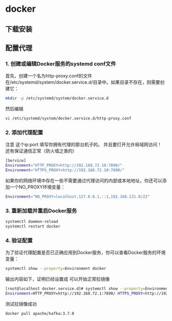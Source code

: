# docker
## 下载安装

## 配置代理
### 1. 创建或编辑Docker服务的systemd conf文件
首先，创建一个名为http-proxy.conf的文件在/etc/systemd/system/docker.service.d/目录中。如果目录不存在，则需要创建它：
```sh
mkdir -p /etc/systemd/system/docker.service.d
```
然后编辑
```sh
vi /etc/systemd/system/docker.service.d/http-proxy.conf
```

### 2. 添加代理配置
注意 这个ip:port 填写你拥有代理的那台机子的。 并且要打开允许局域网访问！ 还有保证通信正常（防火墙之类的）
```sh
[Service]
Environment="HTTP_PROXY=http://192.168.72.10:7890/"
Environment="HTTPS_PROXY=http://192.168.72.10:7890/"
```

如果你的网络环境中存在一些不需要通过代理访问的内部或本地地址，你还可以添加一个NO_PROXY环境变量：
```sh
Environment="NO_PROXY=localhost,127.0.0.1,::1,192.168.131.0/22"
```

### 3. 重新加载并重启Docker服务
```sh
systemctl daemon-reload
systemctl restart docker
```

### 4. 验证配置
为了验证代理配置是否已正确应用到Docker服务，你可以查看Docker服务的环境变量：
```sh
systemctl show --property=Environment docker
```
输出内容如下，证明已经设置成 可以开始正常拉镜像
```sh
[root@localhost docker.service.d]# systemctl show --property=Environment docker
Environment=HTTP_PROXY=http://192.168.72.1:7890/ HTTPS_PROXY=http://192.168.72.1:7890/
```
测试拉镜像成功
```sh
docker pull apache/kafka:3.7.0
```
